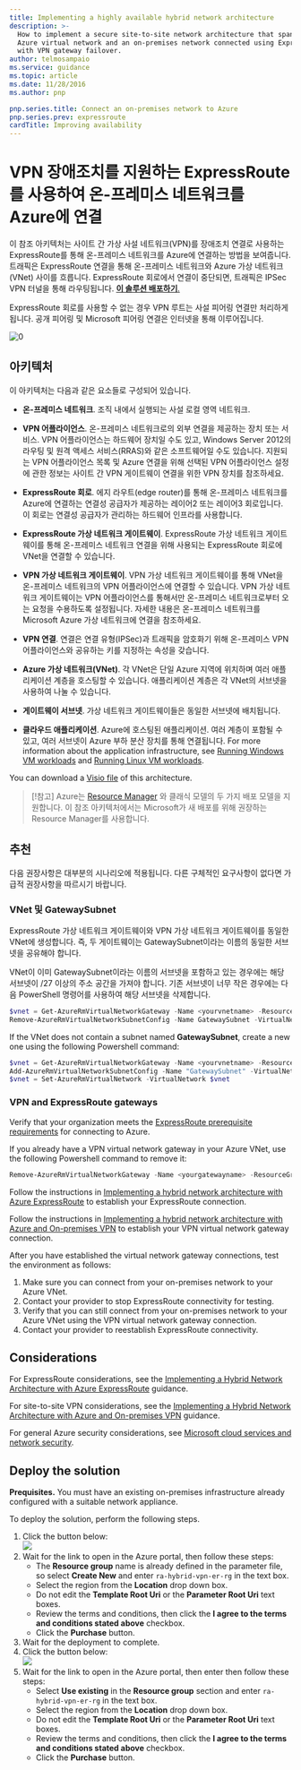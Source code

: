 ```yaml
---
title: Implementing a highly available hybrid network architecture
description: >-
  How to implement a secure site-to-site network architecture that spans an
  Azure virtual network and an on-premises network connected using ExpressRoute
  with VPN gateway failover.
author: telmosampaio
ms.service: guidance
ms.topic: article
ms.date: 11/28/2016
ms.author: pnp

pnp.series.title: Connect an on-premises network to Azure
pnp.series.prev: expressroute
cardTitle: Improving availability
---
```

# VPN 장애조치를 지원하는 ExpressRoute를 사용하여 온-프레미스 네트워크를 Azure에 연결

이 참조 아키텍처는 사이트 간 가상 사설 네트워크(VPN)를 장애조치 연결로 사용하는 ExpressRoute를 통해 온-프레미스 네트워크를 Azure에 연결하는 방법을 보여줍니다. 트래픽은 ExpressRoute 연결을 통해 온-프레미스 네트워크와 Azure 가상 네트워크(VNet) 사이를 흐릅니다. ExpressRoute 회로에서 연결이 중단되면, 트래픽은 IPSec VPN 터널을 통해 라우팅됩니다. [**이 솔루션 배포하기**.](#deploy-the-solution)

ExpressRoute 회로를 사용할 수 없는 경우 VPN 루트는 사설 피어링 연결만 처리하게 됩니다. 공개 피어링 및 Microsoft 피어링 연결은 인터넷을 통해 이루어집니다. 

![[0]][0]

## 아키텍처 

이 아키텍처는 다음과 같은 요소들로 구성되어 있습니다.

* **온-프레미스 네트워크**. 조직 내에서 실행되는 사설 로컬 영역 네트워크.

* **VPN 어플라이언스**. 온-프레미스 네트워크로의 외부 연결을 제공하는 장치 또는 서비스. VPN 어플라이언스는 하드웨어 장치일 수도 있고, Windows Server 2012의 라우팅 및 원격 액세스 서비스(RRAS)와 같은 소프트웨어일 수도 있습니다. 지원되는 VPN 어플라이언스 목록 및 Azure 연결을 위해 선택된 VPN 어플라이언스 설정에 관한 정보는 사이트 간 VPN 게이트웨이 연결을 위한 VPN 장치를 참조하세요.

* **ExpressRoute 회로**. 에지 라우트(edge router)를 통해 온-프레미스 네트워크를 Azure에 연결하는 연결성 공급자가 제공하는 레이어2 또는 레이어3 회로입니다. 이 회로는 연결성 공급자가 관리하는 하드웨어 인프라를 사용합니다.

* **ExpressRoute 가상 네트워크 게이트웨이**. ExpressRoute 가상 네트워크 게이트웨이를 통해 온-프레미스 네트워크 연결을 위해 사용되는 ExpressRoute 회로에 VNet을 연결할 수 있습니다.

* **VPN 가상 네트워크 게이트웨이**. VPN 가상 네트워크 게이트웨이를 통해 VNet을 온-프레미스 네트워크의 VPN 어플라이언스에 연결할 수 있습니다. VPN 가상 네트워크 게이트웨이는 VPN 어플라이언스를 통해서만 온-프레미스 네트워크로부터 오는 요청을 수용하도록 설정됩니다. 자세한 내용은 온-프레미스 네트워크를 Microsoft Azure 가상 네트워크에 연결을 참조하세요.

* **VPN 연결**. 연결은 연결 유형(IPSec)과 트래픽을 암호화기 위해 온-프레미스 VPN 어플라이언스와 공유하는 키를 지정하는 속성을 갖습니다.

* **Azure 가상 네트워크(VNet)**. 각 VNet은 단일 Azure 지역에 위치하며 여러 애플리케이션 계층을 호스팅할 수 있습니다. 애플리케이션 계층은 각 VNet의 서브넷을 사용하여 나눌 수 있습니다.

* **게이트웨이 서브넷**. 가상 네트워크 게이트웨이들은 동일한 서브넷에 배치됩니다.

* **클라우드 애플리케이션**. Azure에 호스팅된 애플리케이션. 여러 계층이 포함될 수 있고, 여러 서브넷이 Azure 부하 분산 장치를 통해 연결됩니다. For more information about the application infrastructure, see [Running Windows VM workloads][windows-vm-ra] and [Running Linux VM workloads][linux-vm-ra].

You can download a [Visio file](https://aka.ms/arch-diagrams) of this architecture.

> [!참고]
> Azure는 [Resource Manager](/azure/azure-resource-manager/resource-group-overview) 와 클래식 모델의 두 가지 배포 모델을 지원합니다. 이 참조 아키텍처에서는 Microsoft가 새 배포를 위해 권장하는 Resource Manager를 사용합니다.
> 
> 

## 추천

다음 권장사항은 대부분의 시나리오에 적용됩니다. 다른 구체적인 요구사항이 없다면 가급적 권장사항을 따르시기 바랍니다.

### VNet 및 GatewaySubnet

ExpressRoute 가상 네트워크 게이트웨이와 VPN 가상 네트워크 게이트웨이를 동일한 VNet에 생성합니다. 즉, 두 게이트웨이는 GatewaySubnet이라는 이름의 동일한 서브넷을 공유해야 합니다.

VNet이 이미 GatewaySubnet이라는 이름의 서브넷을 포함하고 있는 경우에는 해당 서브넷이 /27 이상의 주소 공간을 가져야 합니다. 기존 서브넷이 너무 작은 경우에는 다음 PowerShell 명령어를 사용하여 해당 서브넷을 삭제합니다. 

```powershell
$vnet = Get-AzureRmVirtualNetworkGateway -Name <yourvnetname> -ResourceGroupName <yourresourcegroup>
Remove-AzureRmVirtualNetworkSubnetConfig -Name GatewaySubnet -VirtualNetwork $vnet
```

If the VNet does not contain a subnet named **GatewaySubnet**, create a new one using the following Powershell command:

```powershell
$vnet = Get-AzureRmVirtualNetworkGateway -Name <yourvnetname> -ResourceGroupName <yourresourcegroup>
Add-AzureRmVirtualNetworkSubnetConfig -Name "GatewaySubnet" -VirtualNetwork $vnet -AddressPrefix "10.200.255.224/27"
$vnet = Set-AzureRmVirtualNetwork -VirtualNetwork $vnet
```

### VPN and ExpressRoute gateways

Verify that your organization meets the [ExpressRoute prerequisite requirements][expressroute-prereq] for connecting to Azure.

If you already have a VPN virtual network gateway in your Azure VNet, use the following  Powershell command to remove it:

```powershell
Remove-AzureRmVirtualNetworkGateway -Name <yourgatewayname> -ResourceGroupName <yourresourcegroup>
```

Follow the instructions in [Implementing a hybrid network architecture with Azure ExpressRoute][implementing-expressroute] to establish your ExpressRoute connection.

Follow the instructions in [Implementing a hybrid network architecture with Azure and On-premises VPN][implementing-vpn] to establish your VPN virtual network gateway connection.

After you have established the virtual network gateway connections, test the environment as follows:

1. Make sure you can connect from your on-premises network to your Azure VNet.
2. Contact your provider to stop ExpressRoute connectivity for testing.
3. Verify that you can still connect from your on-premises network to your Azure VNet using the VPN virtual network gateway connection.
4. Contact your provider to reestablish ExpressRoute connectivity.

## Considerations

For ExpressRoute considerations, see the [Implementing a Hybrid Network Architecture with Azure ExpressRoute][guidance-expressroute] guidance.

For site-to-site VPN considerations, see the [Implementing a Hybrid Network Architecture with Azure and On-premises VPN][guidance-vpn] guidance.

For general Azure security considerations, see [Microsoft cloud services and network security][best-practices-security].

## Deploy the solution

**Prequisites.** You must have an existing on-premises infrastructure already configured with a suitable network appliance.

To deploy the solution, perform the following steps.

1. Click the button below:<br><a href="https://portal.azure.com/#create/Microsoft.Template/uri/https%3A%2F%2Fraw.githubusercontent.com%2Fmspnp%2Freference-architectures%2Fmaster%2Fhybrid-networking%2Fexpressroute-vpn-failover%2Fazuredeploy.json" target="_blank"><img src="http://azuredeploy.net/deploybutton.png"/></a>
2. Wait for the link to open in the Azure portal, then follow these steps:   
   * The **Resource group** name is already defined in the parameter file, so select **Create New** and enter `ra-hybrid-vpn-er-rg` in the text box.
   * Select the region from the **Location** drop down box.
   * Do not edit the **Template Root Uri** or the **Parameter Root Uri** text boxes.
   * Review the terms and conditions, then click the **I agree to the terms and conditions stated above** checkbox.
   * Click the **Purchase** button.
3. Wait for the deployment to complete.
4. Click the button below:<br><a href="https://portal.azure.com/#create/Microsoft.Template/uri/https%3A%2F%2Fraw.githubusercontent.com%2Fmspnp%2Freference-architectures%2Fmaster%2Fhybrid-networking%2Fexpressroute-vpn-failover%2Fazuredeploy-expressRouteCircuit.json" target="_blank"><img src="http://azuredeploy.net/deploybutton.png"/></a>
5. Wait for the link to open in the Azure portal, then enter then follow these steps:
   * Select **Use existing** in the **Resource group** section and enter `ra-hybrid-vpn-er-rg` in the text box.
   * Select the region from the **Location** drop down box.
   * Do not edit the **Template Root Uri** or the **Parameter Root Uri** text boxes.
   * Review the terms and conditions, then click the **I agree to the terms and conditions stated above** checkbox.
   * Click the **Purchase** button.

<!-- links -->

[windows-vm-ra]: ../virtual-machines-windows/index.md
[linux-vm-ra]: ../virtual-machines-linux/index.md


[resource-manager-overview]: /azure/azure-resource-manager/resource-group-overview
[vpn-appliance]: /azure/vpn-gateway/vpn-gateway-about-vpn-devices
[azure-vpn-gateway]: /azure/vpn-gateway/vpn-gateway-about-vpngateways
[connect-to-an-Azure-vnet]: https://technet.microsoft.com/library/dn786406.aspx
[expressroute-prereq]: /azure/expressroute/expressroute-prerequisites
[implementing-expressroute]: ./expressroute.md
[implementing-vpn]: ./vpn.md
[guidance-expressroute]: ./expressroute.md
[guidance-vpn]: ./vpn.md
[best-practices-security]: /azure/best-practices-network-security
[solution-script]: https://github.com/mspnp/reference-architectures/tree/master/hybrid-networking/expressroute-vpn-failover/Deploy-ReferenceArchitecture.ps1
[azure-powershell-download]: https://azure.microsoft.com/documentation/articles/powershell-install-configure/
[naming conventions]: /azure/guidance/guidance-naming-conventions
[azure-cli]: https://azure.microsoft.com/documentation/articles/xplat-cli-install/
[visio-download]: http://download.microsoft.com/download/1/5/6/1569703C-0A82-4A9C-8334-F13D0DF2F472/RAs.vsdx
[0]: ../_images/blueprints/hybrid-network-expressroute-vpn-failover.png "Architecture of a highly available hybrid network architecture using ExpressRoute and VPN gateway"
[ARM-Templates]: https://azure.microsoft.com/documentation/articles/resource-group-authoring-templates/
